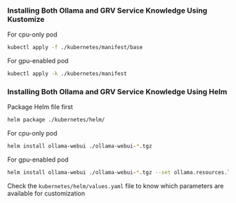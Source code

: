 ### Installing Both Ollama and GRV Service Knowledge Using Kustomize

For cpu-only pod

```bash
kubectl apply -f ./kubernetes/manifest/base
```

For gpu-enabled pod

```bash
kubectl apply -k ./kubernetes/manifest
```

### Installing Both Ollama and GRV Service Knowledge Using Helm

Package Helm file first

```bash
helm package ./kubernetes/helm/
```

For cpu-only pod

```bash
helm install ollama-webui ./ollama-webui-*.tgz
```

For gpu-enabled pod

```bash
helm install ollama-webui ./ollama-webui-*.tgz --set ollama.resources.limits.nvidia.com/gpu="1"
```

Check the `kubernetes/helm/values.yaml` file to know which parameters are available for customization
